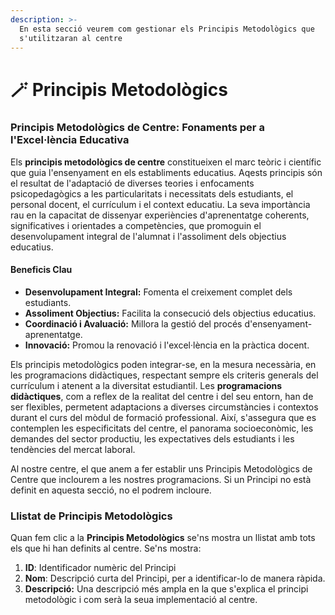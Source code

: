 ```yaml
---
description: >-
  En esta secció veurem com gestionar els Principis Metodològics que
  s'utilitzaran al centre
---
```


# 🪄 Principis Metodològics

### Principis Metodològics de Centre: Fonaments per a l'Excel·lència Educativa

Els **principis metodològics de centre** constitueixen el marc teòric i científic que guia l'ensenyament en els establiments educatius. Aqests principis són el resultat de l'adaptació de diverses teories i enfocaments psicopedagògics a les particularitats i necessitats dels estudiants, el personal docent, el currículum i el context educatiu. La seva importància rau en la capacitat de dissenyar experiències d'aprenentatge coherents, significatives i orientades a competències, que promoguin el desenvolupament integral de l'alumnat i l'assoliment dels objectius educatius.

#### Beneficis Clau

* **Desenvolupament Integral:** Fomenta el creixement complet dels estudiants.
* **Assoliment Objectius:** Facilita la consecució dels objectius educatius.
* **Coordinació i Avaluació:** Millora la gestió del procés d'ensenyament-aprenentatge.
* **Innovació:** Promou la renovació i l'excel·lència en la pràctica docent.

Els principis metodològics poden integrar-se, en la mesura necessària, en les programacions didàctiques, respectant sempre els criteris generals del currículum i atenent a la diversitat estudiantil. Les **programacions didàctiques**, com a reflex de la realitat del centre i del seu entorn, han de ser flexibles, permetent adaptacions a diverses circumstàncies i contextos durant el curs del mòdul de formació professional. Així, s'assegura que es contemplen les especificitats del centre, el panorama socioeconòmic, les demandes del sector productiu, les expectatives dels estudiants i les tendències del mercat laboral.

Al nostre centre, el que anem a fer establir uns Principis Metodològics de Centre que inclourem a les nostres programacions. Si un Principi no està definit en aquesta secció, no el podrem incloure.&#x20;

### Llistat de Principis Metodològics

Quan fem clic a la **Principis Metodològics** se'ns mostra un llistat amb tots els que hi han definits al centre. Se'ns mostra:

1. **ID**: Identificador numèric del Principi
2. **Nom**: Descripció curta del Principi, per a identificar-lo de manera ràpida.
3. **Descripció:** Una descripció més ampla en la que s'explica el principi metodològic i com serà la seua implementació al centre.

